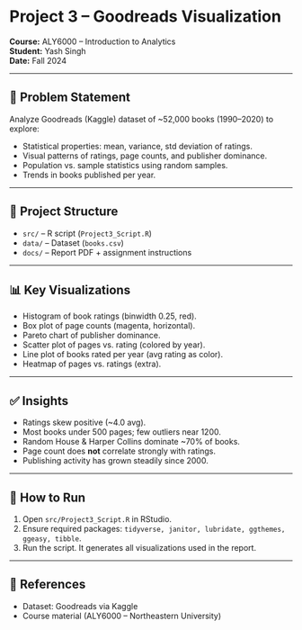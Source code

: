 # Project 3 – Goodreads Visualization

**Course:** ALY6000 – Introduction to Analytics  
**Student:** Yash Singh  
**Date:** Fall 2024  

---

## 📌 Problem Statement
Analyze Goodreads (Kaggle) dataset of ~52,000 books (1990–2020) to explore:
- Statistical properties: mean, variance, std deviation of ratings.
- Visual patterns of ratings, page counts, and publisher dominance.
- Population vs. sample statistics using random samples.
- Trends in books published per year.

---

## 📂 Project Structure
- `src/` – R script (`Project3_Script.R`)
- `data/` – Dataset (`books.csv`)
- `docs/` – Report PDF + assignment instructions

---

## 📊 Key Visualizations
- Histogram of book ratings (binwidth 0.25, red).
- Box plot of page counts (magenta, horizontal).
- Pareto chart of publisher dominance.
- Scatter plot of pages vs. rating (colored by year).
- Line plot of books rated per year (avg rating as color).
- Heatmap of pages vs. ratings (extra).

---

## ✅ Insights
- Ratings skew positive (~4.0 avg).
- Most books under 500 pages; few outliers near 1200.
- Random House & Harper Collins dominate ~70% of books.
- Page count does **not** correlate strongly with ratings.
- Publishing activity has grown steadily since 2000.

---

## 🚀 How to Run
1. Open `src/Project3_Script.R` in RStudio.  
2. Ensure required packages: `tidyverse, janitor, lubridate, ggthemes, ggeasy, tibble`.  
3. Run the script. It generates all visualizations used in the report.

---

## 📄 References
- Dataset: Goodreads via Kaggle  
- Course material (ALY6000 – Northeastern University)  
